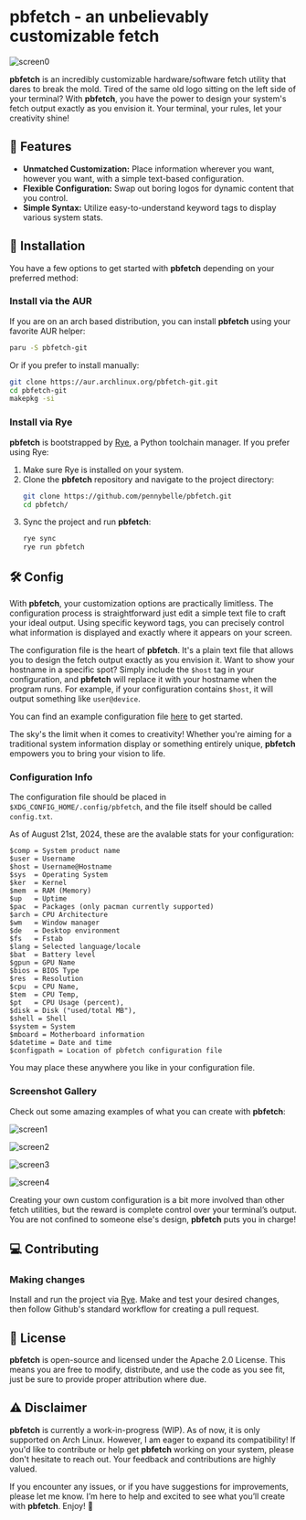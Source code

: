 # pbfetch - an unbelievably customizable fetch

![screen0](gallery/screen0.png)

**pbfetch** is an incredibly customizable hardware/software fetch utility that
dares to break the mold. Tired of the same old logo sitting on the left side of
your terminal? With **pbfetch**, you have the power to design your system's
fetch output exactly as you envision it. Your terminal, your rules, let your
creativity shine!

## 🌟 Features

- **Unmatched Customization:** Place information wherever you want, however you
  want, with a simple text-based configuration.
- **Flexible Configuration:** Swap out boring logos for dynamic content that you
  control.
- **Simple Syntax:** Utilize easy-to-understand keyword tags to display various
  system stats.

## 🚀 Installation

You have a few options to get started with **pbfetch** depending on your
preferred method:

### Install via the AUR

If you are on an arch based distribution, you can install **pbfetch** using your
favorite AUR helper:

```bash
paru -S pbfetch-git
```

Or if you prefer to install manually:

```bash
git clone https://aur.archlinux.org/pbfetch-git.git
cd pbfetch-git
makepkg -si
```

### Install via Rye

**pbfetch** is bootstrapped by [Rye](https://rye.astral.sh/), a Python toolchain
manager. If you prefer using Rye:

1. Make sure Rye is installed on your system.
2. Clone the **pbfetch** repository and navigate to the project directory:
   ```bash
   git clone https://github.com/pennybelle/pbfetch.git
   cd pbfetch/
   ```
3. Sync the project and run **pbfetch**:
   ```bash
   rye sync
   rye run pbfetch
   ```

## 🛠️ Config

With **pbfetch**, your customization options are practically limitless. The
configuration process is straightforward just edit a simple text file to craft
your ideal output. Using specific keyword tags, you can precisely control what
information is displayed and exactly where it appears on your screen.

The configuration file is the heart of **pbfetch**. It's a plain text file that
allows you to design the fetch output exactly as you envision it. Want to show
your hostname in a specific spot? Simply include the `$host` tag in your
configuration, and **pbfetch** will replace it with your hostname when the
program runs. For example, if your configuration contains `$host`, it will
output something like `user@device`.

You can find an example configuration file [here](src/pbfetch/config/config.txt)
to get started.

The sky's the limit when it comes to creativity! Whether you're aiming for a
traditional system information display or something entirely unique, **pbfetch**
empowers you to bring your vision to life.

### Configuration Info

The configuration file should be placed in `$XDG_CONFIG_HOME/.config/pbfetch`, and the file itself should be called `config.txt`.

As of August 21st, 2024, these are the avalable stats for your configuration:

```
$comp = System product name
$user = Username
$host = Username@Hostname
$sys  = Operating System
$ker  = Kernel
$mem  = RAM (Memory)
$up   = Uptime
$pac  = Packages (only pacman currently supported)
$arch = CPU Architecture
$wm   = Window manager
$de   = Desktop environment
$fs   = Fstab
$lang = Selected language/locale
$bat  = Battery level
$gpun = GPU Name
$bios = BIOS Type
$res  = Resolution
$cpu  = CPU Name,
$tem  = CPU Temp,
$pt   = CPU Usage (percent),
$disk = Disk ("used/total MB"),
$shell = Shell
$system = System
$mboard = Motherboard information
$datetime = Date and time
$configpath = Location of pbfetch configuration file
```

You may place these anywhere you like in your configuration file.

### Screenshot Gallery

Check out some amazing examples of what you can create with **pbfetch**:

![screen1](gallery/screen1.png)

![screen2](gallery/screen2.png)

![screen3](gallery/screen3.png)

![screen4](gallery/screen4.png)

Creating your own custom configuration is a bit more involved than other fetch
utilities, but the reward is complete control over your terminal’s output. You
are not confined to someone else's design, **pbfetch** puts you in charge!

## 💻 Contributing

### Making changes

Install and run the project via [Rye](#install-via-rye). Make and test your desired changes, then follow Github's standard workflow for creating a pull request.

## 📜 License

**pbfetch** is open-source and licensed under the Apache 2.0 License. This means
you are free to modify, distribute, and use the code as you see fit, just be
sure to provide proper attribution where due.

## ⚠️ Disclaimer

**pbfetch** is currently a work-in-progress (WIP). As of now, it is only
supported on Arch Linux. However, I am eager to expand its compatibility! If
you'd like to contribute or help get **pbfetch** working on your system, please
don't hesitate to reach out. Your feedback and contributions are highly valued.

If you encounter any issues, or if you have suggestions for improvements, please
let me know. I’m here to help and excited to see what you’ll create with
**pbfetch**. Enjoy! 🎉
